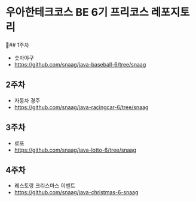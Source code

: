 # 우아한테크코스 BE 6기 프리코스 레포지토리 
## 1주차
- 숫자야구
- https://github.com/snaag/java-baseball-6/tree/snaag

## 2주차
- 자동차 경주
- https://github.com/snaag/java-racingcar-6/tree/snaag

## 3주차
- 로또
- https://github.com/snaag/java-lotto-6/tree/snaag

## 4주차
- 레스토랑 크리스마스 이벤트
- https://github.com/snaag/java-christmas-6-snaag
